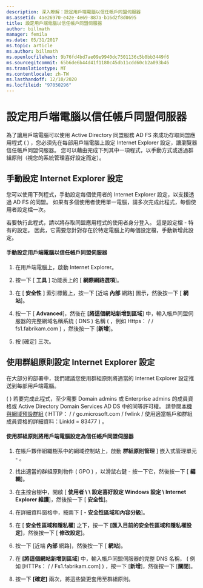 ```yaml
---
description: 深入瞭解：設定用戶端電腦以信任帳戶同盟伺服器
ms.assetid: 4ae26970-e42e-4e69-887a-b16d2f8d0695
title: 設定用戶端電腦以信任帳戶同盟伺服器
author: billmath
manager: femila
ms.date: 05/31/2017
ms.topic: article
ms.author: billmath
ms.openlocfilehash: 9b76fd4bd7ae09e9940dc7501136c5b0bb3449f6
ms.sourcegitcommit: 65b6de6b44d41f1180c45db11cdd60cb2a093b46
ms.translationtype: MT
ms.contentlocale: zh-TW
ms.lasthandoff: 12/10/2020
ms.locfileid: "97050296"
---
```

# <a name="configure-client-computers-to-trust-the-account-federation-server"></a>設定用戶端電腦以信任帳戶同盟伺服器

為了讓用戶端電腦可以使用 Active Directory 同盟服務 AD FS 來成功存取同盟應用程式 \( \) ，您必須先在每部用戶端電腦上設定 Internet Explorer 設定，讓瀏覽器信任帳戶同盟伺服器。 您可以藉由完成下列其中一項程式，以手動方式或透過群組原則（視您的系統管理喜好設定而定）。

## <a name="configuring-internet-explorer-settings-manually"></a>手動設定 Internet Explorer 設定
您可以使用下列程式，手動設定每個使用者的 Internet Explorer 設定，以支援透過 AD FS 的同盟。 如果有多個使用者使用單一電腦，請多次完成此程式，每個使用者設定檔一次。

若要執行此程式，請以將存取同盟應用程式的使用者身分登入。 這是設定檔 \- 特有的設定。 因此，它需要您針對存在於特定電腦上的每個設定檔，手動新增此設定。

#### <a name="to-manually-configure-client-computers-to-trust-the-account-federation-server"></a>手動設定用戶端電腦以信任帳戶同盟伺服器

1.  在用戶端電腦上，啟動 Internet Explorer。

2.  按一下 [ **工具** ] 功能表上的 [ **網際網路選項**]。

3.  在 [ **安全性** ] 索引標籤上，按一下 [近端 **內部** 網路] 圖示，然後按一下 [ **網站**]。

4.  按一下 [ **Advanced**]，然後在 **[將這個網站新增到區域**] 中，輸入帳戶同盟伺服器的完整網域名稱系統 \( DNS \) 名稱 \( ，例如 Https： \/ \/ fs1.fabrikam.com \) ，然後按一下 [**新增**]。

5.  按 [確定] 三次。

## <a name="configuring-internet-explorer-settings-by-using-group-policy"></a>使用群組原則設定 Internet Explorer 設定
在大部分的部署中，我們建議您使用群組原則將適當的 Internet Explorer 設定推送到每部用戶端電腦。

  \( \) 若要完成此程式，至少需要 Domain admins 或 Enterprise admins 的成員資格或 Active Directory Domain Services AD DS 中的同等許可權。  請參閱[本機與網域預設群組](https://go.microsoft.com/fwlink/?LinkId=83477) \( HTTP： \/ \/ go.microsoft.com \/ fwlink \/ 使用適當帳戶和群組成員資格的詳細資料：LinkId \= 83477 \) 。

#### <a name="to-configure-client-computers-to-trust-the-account-federation-server-by-using-group-policy"></a>使用群組原則將用戶端電腦設定為信任帳戶同盟伺服器

1.  在帳戶夥伴組織樹系中的網域控制站上，啟動 **群組原則管理** ] 嵌入式管理單元 \- 。

2.  找出適當的群組原則物件 \( GPO \) ，以滑鼠右鍵 \- 按一下它，然後按一下 [ **編輯**]。

3.  在主控台樹中，開啟 [ **使用者 \\ \\ 設定喜好設定 Windows 設定 \\ Internet Explorer 維護**]，然後按一下 [ **安全性**]。

4.  在詳細資料窗格中，按兩下 [ \- **安全性區域和內容分級**]。

5.  在 [ **安全性區域和隱私權**] 之下，按一下 **[匯入目前的安全性區域和隱私權設定**]，然後按一下 [ **修改設定**]。

6.  按一下 [近端 **內部** 網路]，然後按一下 [ **網站**]。

7.  在 **[將這個網站新增到區域**] 中，輸入帳戶同盟伺服器的完整 DNS 名稱， \( 例如 [HTTPs： \/ \/ Fs1.fabrikam.com] \) ，按一下 [**新增**]，然後按一下 [**關閉**]。

8.  按一下 **[確定]** 兩次，將這些變更套用至群組原則。

